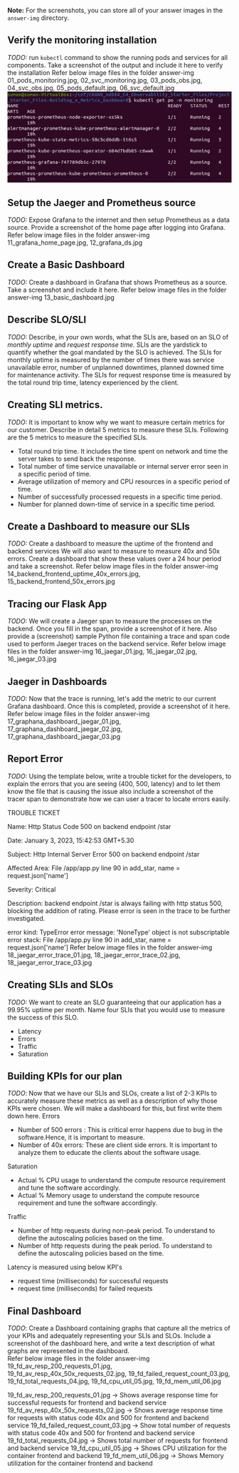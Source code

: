 **Note:** For the screenshots, you can store all of your answer images in the `answer-img` directory.

## Verify the monitoring installation

*TODO:* run `kubectl` command to show the running pods and services for all components. Take a screenshot of the output and include it here to verify the installation
Refer below image files in the folder answer-img
01_pods_monitoring.jpg, 02_svc_monitoring.jpg, 03_pods_obs.jpg, 04_svc_obs.jpg, 05_pods_default.jpg, 06_svc_default.jpg
![Image](https://github.com/sumanbgl/CNAND_nd064_C4_Observability_Starter_Files/blob/master/Project_Starter_Files-Building_a_Metrics_Dashboard/answer-img/01_pods_monitoring.JPG)

## Setup the Jaeger and Prometheus source
*TODO:* Expose Grafana to the internet and then setup Prometheus as a data source. Provide a screenshot of the home page after logging into Grafana.
Refer below image files in the folder answer-img
11_grafana_home_page.jpg, 12_grafana_ds.jpg

## Create a Basic Dashboard
*TODO:* Create a dashboard in Grafana that shows Prometheus as a source. Take a screenshot and include it here.
Refer below image files in the folder answer-img
13_basic_dashboard.jpg

## Describe SLO/SLI
*TODO:* Describe, in your own words, what the SLIs are, based on an SLO of *monthly uptime* and *request response time*.
SLIs are the yardstick to quantify whether the goal mandated by the SLO is achieved. 
The SLIs for monthly uptime is measured by the number of times there was service unavailable error, number of unplanned downtimes, 
planned downed time for maintenance activity. 
The SLIs for request response time is measured by the total round trip time, latency experienced by the client.

## Creating SLI metrics.
*TODO:* It is important to know why we want to measure certain metrics for our customer. Describe in detail 5 metrics to measure these SLIs. 
Following are the 5 metrics to measure the specified SLIs.
 - Total round trip time. It includes the time spent on network and time the server takes to send back the response.
 - Total number of time service unavailable or internal server error seen in a specific period of time.
 - Average utilization of memory and CPU resources in a specific period of time.
 - Number of successfully processed requests in a specific time period.
 - Number for planned down-time of service in a specific time period.
 

## Create a Dashboard to measure our SLIs
*TODO:* Create a dashboard to measure the uptime of the frontend and backend services We will also want to measure to measure 40x and 50x errors. Create a dashboard that show these values over a 24 hour period and take a screenshot.
Refer below image files in the folder answer-img
14_backend_frontend_uptime_40x_errors.jpg, 15_backend_frontend_50x_errors.jpg

## Tracing our Flask App
*TODO:*  We will create a Jaeger span to measure the processes on the backend. Once you fill in the span, provide a screenshot of it here. Also provide a (screenshot) sample Python file containing a trace and span code used to perform Jaeger traces on the backend service.
Refer below image files in the folder answer-img
16_jaegar_01.jpg, 16_jaegar_02.jpg, 16_jaegar_03.jpg

## Jaeger in Dashboards
*TODO:* Now that the trace is running, let's add the metric to our current Grafana dashboard. Once this is completed, provide a screenshot of it here.
Refer below image files in the folder answer-img
17_graphana_dashboard_jaegar_01.jpg, 17_graphana_dashboard_jaegar_02.jpg, 17_graphana_dashboard_jaegar_03.jpg

## Report Error
*TODO:* Using the template below, write a trouble ticket for the developers, to explain the errors that you are seeing (400, 500, latency) and to let them know the file that is causing the issue also include a screenshot of the tracer span to demonstrate how we can user a tracer to locate errors easily.

TROUBLE TICKET

Name: Http Status Code 500 on backend endpoint /star

Date: January 3, 2023, 15:42:53 GMT+5.30

Subject: Http Internal Server Error 500 on backend endpoint /star

Affected Area: File /app/app.py line 90 in add_star, name = request.json['name']

Severity: Critical

Description: backend endpoint /star is always failing with http status 500, blocking the addition of rating.
Please error is seen in the trace to be further investigated.

error kind: TypeError
error message: 'NoneType' object is not subscriptable
error stack: File /app/app.py line 90 in add_star, name = request.json['name']
Refer below image files in the folder answer-img
18_jaegar_error_trace_01.jpg, 18_jaegar_error_trace_02.jpg, 18_jaegar_error_trace_03.jpg

## Creating SLIs and SLOs
*TODO:* We want to create an SLO guaranteeing that our application has a 99.95% uptime per month. Name four SLIs that you would use to measure the success of this SLO.
- Latency
- Errors
- Traffic
- Saturation

## Building KPIs for our plan
*TODO*: Now that we have our SLIs and SLOs, create a list of 2-3 KPIs to accurately measure these metrics as well as a description of why those KPIs were chosen. We will make a dashboard for this, but first write them down here.
Errors
 - Number of 500 errors : This is critical error happens due to bug in the software.Hence, it is important to measure.
 - Number of 40x errors: These are client side errors. It is important to analyze them to educate the clients about the software usage.

Saturation
 - Actual % CPU usage to understand the compute resource requirement and tune the software accordingly.
 - Actual % Memory usage to understand the compute resource requirement and tune the software accordingly.

Traffic
 - Number of http requests during non-peak period. To understand to define the autoscaling policies based on the time.
 - Number of http requests during the peak period. To understand to define the autoscaling policies based on the time.

Latency is measured using below KPI's
 - request time (milliseconds) for successful requests
 - request time (milliseconds) for failed requests

## Final Dashboard
*TODO*: Create a Dashboard containing graphs that capture all the metrics of your KPIs and adequately representing your SLIs and SLOs. Include a screenshot of the dashboard here, and write a text description of what graphs are represented in the dashboard.  
Refer below image files in the folder answer-img
19_fd_av_resp_200_requests_01.jpg, 19_fd_av_resp_40x_50x_requests_02.jpg, 19_fd_failed_request_count_03.jpg, 
19_fd_total_requests_04.jpg, 19_fd_cpu_util_05.jpg, 19_fd_mem_util_06.jpg

19_fd_av_resp_200_requests_01.jpg -> Shows average response time for successful requests for frontend and backend service
19_fd_av_resp_40x_50x_requests_02.jpg -> Shows average response time for requests with status code 40x and 500 for frontend and backend service
19_fd_failed_request_count_03.jpg -> Show total number of requests with status code 40x and 500 for frontend and backend service
19_fd_total_requests_04.jpg -> Shows total number of requests for frontend and backend service
19_fd_cpu_util_05.jpg -> Shows CPU utilization for the container frontend and backend
19_fd_mem_util_06.jpg -> Shows Memory utilization for the container frontend and backend

